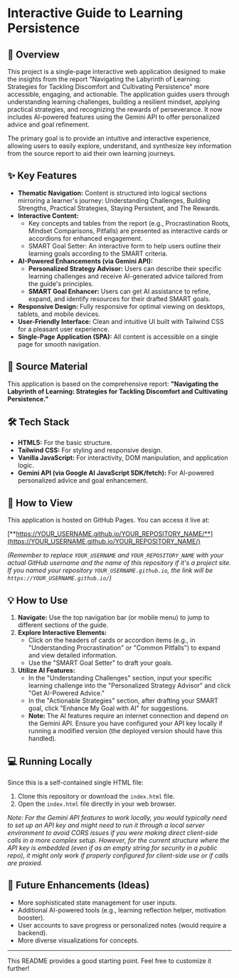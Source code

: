 # Interactive Guide to Learning Persistence

## 🌟 Overview

This project is a single-page interactive web application designed to make the insights from the report "Navigating the Labyrinth of Learning: Strategies for Tackling Discomfort and Cultivating Persistence" more accessible, engaging, and actionable. The application guides users through understanding learning challenges, building a resilient mindset, applying practical strategies, and recognizing the rewards of perseverance. It now includes AI-powered features using the Gemini API to offer personalized advice and goal refinement.

The primary goal is to provide an intuitive and interactive experience, allowing users to easily explore, understand, and synthesize key information from the source report to aid their own learning journeys.

## ✨ Key Features

* **Thematic Navigation:** Content is structured into logical sections mirroring a learner's journey: Understanding Challenges, Building Strengths, Practical Strategies, Staying Persistent, and The Rewards.
* **Interactive Content:**
    * Key concepts and tables from the report (e.g., Procrastination Roots, Mindset Comparisons, Pitfalls) are presented as interactive cards or accordions for enhanced engagement.
    * SMART Goal Setter: An interactive form to help users outline their learning goals according to the SMART criteria.
* **AI-Powered Enhancements (via Gemini API):**
    * **Personalized Strategy Advisor:** Users can describe their specific learning challenges and receive AI-generated advice tailored from the guide's principles.
    * **SMART Goal Enhancer:** Users can get AI assistance to refine, expand, and identify resources for their drafted SMART goals.
* **Responsive Design:** Fully responsive for optimal viewing on desktops, tablets, and mobile devices.
* **User-Friendly Interface:** Clean and intuitive UI built with Tailwind CSS for a pleasant user experience.
* **Single-Page Application (SPA):** All content is accessible on a single page for smooth navigation.

## 📄 Source Material

This application is based on the comprehensive report: **"Navigating the Labyrinth of Learning: Strategies for Tackling Discomfort and Cultivating Persistence."**

## 🛠️ Tech Stack

* **HTML5:** For the basic structure.
* **Tailwind CSS:** For styling and responsive design.
* **Vanilla JavaScript:** For interactivity, DOM manipulation, and application logic.
* **Gemini API (via Google AI JavaScript SDK/fetch):** For AI-powered personalized advice and goal enhancement.

## 🚀 How to View

This application is hosted on GitHub Pages. You can access it live at:

[**https://YOUR_USERNAME.github.io/YOUR_REPOSITORY_NAME/**](https://YOUR_USERNAME.github.io/YOUR_REPOSITORY_NAME/)

*(Remember to replace `YOUR_USERNAME` and `YOUR_REPOSITORY_NAME` with your actual GitHub username and the name of this repository if it's a project site. If you named your repository `YOUR_USERNAME.github.io`, the link will be `https://YOUR_USERNAME.github.io/`)*

## 💡 How to Use

1.  **Navigate:** Use the top navigation bar (or mobile menu) to jump to different sections of the guide.
2.  **Explore Interactive Elements:**
    * Click on the headers of cards or accordion items (e.g., in "Understanding Procrastination" or "Common Pitfalls") to expand and view detailed information.
    * Use the "SMART Goal Setter" to draft your goals.
3.  **Utilize AI Features:**
    * In the "Understanding Challenges" section, input your specific learning challenge into the "Personalized Strategy Advisor" and click "Get AI-Powered Advice."
    * In the "Actionable Strategies" section, after drafting your SMART goal, click "Enhance My Goal with AI" for suggestions.
    * **Note:** The AI features require an internet connection and depend on the Gemini API. Ensure you have configured your API key locally if running a modified version (the deployed version should have this handled).

## 💻 Running Locally

Since this is a self-contained single HTML file:

1.  Clone this repository or download the `index.html` file.
2.  Open the `index.html` file directly in your web browser.

*Note: For the Gemini API features to work locally, you would typically need to set up an API key and might need to run it through a local server environment to avoid CORS issues if you were making direct client-side calls in a more complex setup. However, for the current structure where the API key is embedded (even if as an empty string for security in a public repo), it might only work if properly configured for client-side use or if calls are proxied.*

## 🔮 Future Enhancements (Ideas)

* More sophisticated state management for user inputs.
* Additional AI-powered tools (e.g., learning reflection helper, motivation booster).
* User accounts to save progress or personalized notes (would require a backend).
* More diverse visualizations for concepts.

---

This README provides a good starting point. Feel free to customize it further!
